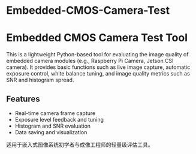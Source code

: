# Embedded-CMOS-Camera-Test

# Embedded CMOS Camera Test Tool

This is a lightweight Python-based tool for evaluating the image quality of embedded camera modules (e.g., Raspberry Pi Camera, Jetson CSI camera). It provides basic functions such as live image capture, automatic exposure control, white balance tuning, and image quality metrics such as SNR and histogram spread.

## Features
- Real-time camera frame capture
- Exposure level feedback and tuning
- Histogram and SNR evaluation
- Data saving and visualization

适用于嵌入式图像系统初学者与成像工程师的轻量级评估工具。
